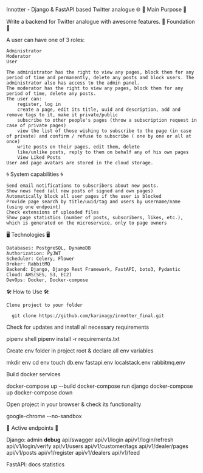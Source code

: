 Innotter - Django & FastAPI based Twitter analogue 🌐
🎈 Main Purpose 🎈

Write a backend for Twitter analogue with awesome features.
🚧 Foundation 🚧

A user can have one of 3 roles:

    Administrator
    Moderator
    User

    The administrator has the right to view any pages, block them for any period of time and permanently, delete any posts and block users. The administrator also has access to the admin panel.
    The moderator has the right to view any pages, block them for any period of time, delete any posts.
    The user can:
        register, log in
        create a page, edit its title, uuid and description, add and remove tags to it, make it private/public
        subscribe to other people's pages (throw a subscription request in case of private pages)
        view the list of those wishing to subscribe to the page (in case of private) and confirm / refuse to subscribe ( one by one or all at once)
        write posts on their pages, edit them, delete
        like/unlike posts, reply to them on behalf any of his own pages
        View Liked Posts
    User and page avatars are stored in the cloud storage.

🌀 System capabilities 🌀

    Send email notifications to subscribers about new posts.
    Show news feed (all new posts of signed and own pages)
    Automatically block all user pages if the user is blocked
    Provide page search by title/uuid/tag and users by username/name (using one endpoint)
    Check extensions of uploaded files
    Show page statistics (number of posts, subscribers, likes, etc.), which is generated on the microservice, only to page owners

🖥️ Technologies 🖥️

    Databases: PostgreSQL, DynamoDB
    Authorization: PyJWT
    Scheduler: Celery, Flower
    Broker: RabbitMQ
    Backend: Django, Django Rest Framework, FastAPI, boto3, Pydantic
    Cloud: AWS(SES, S3, EC2)
    DevOps: Docker, Docker-compose

🛠 How to Use 🛠

    Clone project to your folder

      git clone https://github.com/karinagy/innotter_final.git

Check for updates and install all necessary requirements

  pipenv shell
  pipenv install -r requirements.txt

Create env folder in project root & declare all env variables

  mkdir env
  cd env
  touch db.env fastapi.env localstack.env rabbitmq.env

Build docker services

   docker-compose up --build
   docker-compose run django
   docker-compose up
   docker-compose down

Open project in your browser & check its functionality

  google-chrome --no-sandbox

📌 Active endpoints 📌

Django:
admin
__debug__
api/swagger
api/v1/login
api/v1/login/refresh
api/v1/login/verify
api/v1/users
api/v1/customer/tags
api/v1/dealer/pages
api/v1/posts
api/v1/register
api/v1/dealers
api/v1/feed

FastAPI:
docs
statistics
